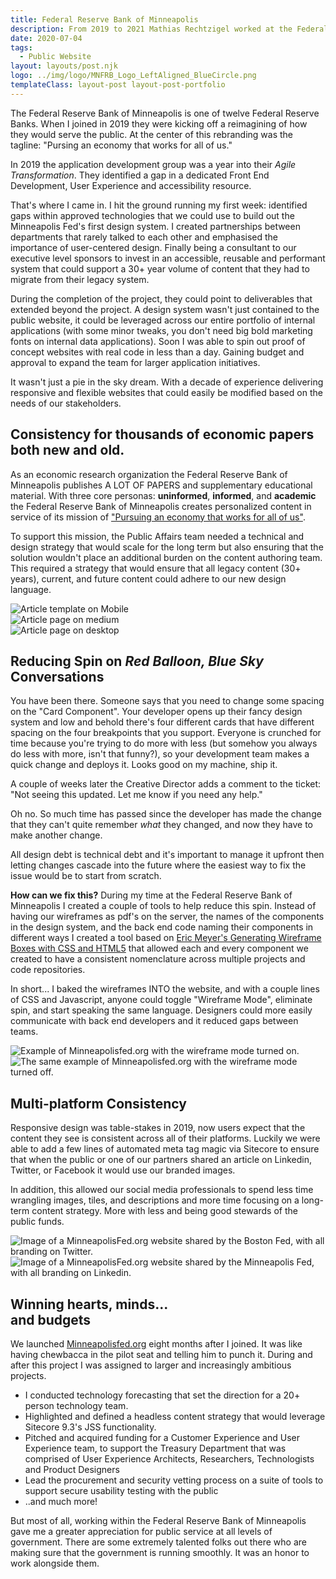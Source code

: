```yaml
---
title: Federal Reserve Bank of Minneapolis
description: From 2019 to 2021 Mathias Rechtzigel worked at the Federal Reserve Bank of Minneapolis and built internal and external websites and applications.
date: 2020-07-04
tags:
  - Public Website
layout: layouts/post.njk
logo: ../img/logo/MNFRB_Logo_LeftAligned_BlueCircle.png
templateClass: layout-post layout-post-portfolio
---
```


<p class="lead-p">The Federal Reserve Bank of Minneapolis is one of twelve Federal Reserve Banks. When I joined in 2019 they were kicking off a reimagining of how they would serve the public. At the center of this rebranding was the tagline: "Pursing an economy that works for all of us."</p>

In 2019 the application development group was a year into their <i>Agile Transformation</i>. They identified a gap in a dedicated Front End Development, User Experience and accessibility resource. 

That's where I came in. I hit the ground running my first week: identified gaps within approved technologies that we could use to build out the Minneapolis Fed's first design system. I created partnerships between departments that rarely talked to each other and emphasised the importance of user-centered design. Finally being a consultant to our executive level sponsors to invest in an accessible, reusable and performant system that could support a 30+ year volume of content that they had to migrate from their legacy system.

During the completion of the project, they could point to deliverables that extended beyond the project. A design system wasn't just contained to the public website, it could be leveraged across our entire portfolio of internal applications (with some minor tweaks, you don't need big bold marketing fonts on internal data applications). Soon I was able to spin out proof of concept websites with real code in less than a day. Gaining budget and approval to expand the team for larger application initiatives.

It wasn't just a pie in the sky dream. With a decade of experience delivering responsive and flexible websites that could easily be modified based on the needs of our stakeholders. 

## Consistency for thousands of economic papers both new and old.
As an economic research organization the Federal Reserve Bank of Minneapolis publishes A LOT OF PAPERS and supplementary educational material. With three core personas: <strong>uninformed</strong>, <strong>informed</strong>, and <strong>academic</strong> the Federal Reserve Bank of Minneapolis creates personalized content in service of its mission of <a href="https://minneapolisfed.org/article/2020/welcome">"Pursuing an economy that works for all of us"</a>.

To support this mission, the Public Affairs team needed a technical and design strategy that would scale for the long term but also ensuring that the solution wouldn't place an additional burden on the content authoring team. This required a strategy that would ensure that all legacy content (30+ years), current, and future content could adhere to our new design language.

<div class='device-collection'>
  <div class='phone-container'>
    <div class='device phone'>
      <img src="/img/minneapolisfed/article-small.png" alt="Article template on Mobile">
    </div>
  </div>
  <div class='tablet-container'>
    <div class='device tablet'>
      <img src='/img/minneapolisfed/article-medium.png'  alt="Article page on medium">
    </div>
  </div>
  <div class='device desktop'>
    <img src='/img/minneapolisfed/article-large.png'  alt="Article page on desktop">
  </div>
</div>


## Reducing Spin on <i>Red Balloon, Blue Sky</i> Conversations

You have been there. Someone says that you need to change some spacing on the "Card Component". Your developer opens up their fancy design system and low and behold there's four different cards that have different spacing on the four breakpoints that you support. Everyone is crunched for time because you're trying to do more with less (but somehow you always do less with more, isn't that funny?), so your development team makes a quick change and deploys it. Looks good on my machine, ship it.

A couple of weeks later the Creative Director adds a comment to the ticket: "Not seeing this updated. Let me know if you need any help."

Oh no. So much time has passed since the developer has made the change that they can't quite remember <i>what</i> they changed, and now they have to make another change.

All design debt is technical debt and it's important to manage it upfront then letting changes cascade into the future where the easiest way to fix the issue would be to start from scratch. 

<strong>How can we fix this?</strong> During my time at the Federal Reserve Bank of Minneapolis I created a couple of tools to help reduce this spin. Instead of having our wireframes as pdf's on the server, the names of the components in the design system, and the back end code naming their components in different ways I created a tool based on <a href="https://meyerweb.com/eric/thoughts/2017/11/27/generating-wireframe-boxes-with-css-and-html5/">Eric Meyer's Generating Wireframe Boxes with CSS and HTML5</a> that allowed each and every component we created to have a consistent nomenclature across multiple projects and code repositories. 

<p class="lead-p">In short... I baked the wireframes INTO the website, and with a couple lines of CSS and Javascript, anyone could toggle "Wireframe Mode", eliminate spin, and start speaking the same language. Designers could more easily communicate with back end developers and it reduced gaps between teams.</p>


<div class="img-comp-container">
  <div class="img-comp-img">
    <img src="/img/minneapolisfed/wireframe-off.png" alt="Example of Minneapolisfed.org with the wireframe mode turned on.">
  </div>
  <div class="img-comp-img img-comp-overlay">
     <img src="/img/minneapolisfed/wireframe-on.png" alt="The same example of Minneapolisfed.org with the wireframe mode turned off." >
  </div>
</div>

## Multi-platform Consistency

Responsive design was table-stakes in 2019, now users expect that the content they see is consistent across all of their platforms. Luckily we were able to add a few lines of automated meta tag magic via Sitecore to ensure that when the public or one of our partners shared an article on Linkedin, Twitter, or Facebook it would use our branded images.

In addition, this allowed our social media professionals to spend less time wrangling images, tiles, and descriptions and more time focusing on a long-term content strategy. More with less and being good stewards of the public funds.

<img src="/img/minneapolisfed/social-1.png" alt="Image of a MinneapolisFed.org website shared by the Boston Fed, with all branding on Twitter."/>

<img src="/img/minneapolisfed/social-2.png" alt="Image of a MinneapolisFed.org website shared by the Minneapolis Fed, with all branding on Linkedin."/>

## Winning hearts, minds...<br> and budgets

We launched <a href="https://minneapolisfed.org">Minneapolisfed.org</a> eight months after I joined. It was like having chewbacca in the pilot seat and telling him to punch it. During and after this project I was assigned to larger and increasingly ambitious projects.

<ul>
  <li>I conducted technology forecasting that set the direction for a 20+ person technology team.
  </li>
  <li>Highlighted and defined a headless content strategy that would leverage Sitecore 9.3's JSS functionality.</li>
  <li>Pitched and acquired funding for a Customer Experience and User Experience team, to support the Treasury Department that was comprised of User Experience Architects, Researchers, Technologists and Product Designers</li>
  <li>Lead the procurement and security vetting process on a suite of tools to support secure usability testing with the public</li>
  <li>..and much more!</li>  
</ul>

But most of all, working within the Federal Reserve Bank of Minneapolis gave me a greater appreciation for public service at all levels of government. There are some extremely talented folks out there who are making sure that the government is running smoothly. It was an honor to work alongside them.

<script>
function initComparisons() {
  var x, i;
  /* Find all elements with an "overlay" class: */
  x = document.getElementsByClassName("img-comp-overlay");
  for (i = 0; i < x.length; i++) {
    /* Once for each "overlay" element:
    pass the "overlay" element as a parameter when executing the compareImages function: */
    compareImages(x[i]);
  }
  function compareImages(img) {
    var slider, img, clicked = 0, w, h;
    /* Get the width and height of the img element */
    w = img.offsetWidth;
    h = img.offsetHeight;
    /* Set the width of the img element to 50%: */
    img.style.width = (w / 2) + "px";
    /* Create slider: */
    slider = document.createElement("DIV");
    slider.setAttribute("class", "img-comp-slider");
    /* Insert slider */
    img.parentElement.insertBefore(slider, img);
    /* Position the slider in the middle: */
    slider.style.top = (h / 2) - (slider.offsetHeight / 2) + "px";
    slider.style.left = (w / 2) - (slider.offsetWidth / 2) + "px";
    /* Execute a function when the mouse button is pressed: */
    slider.addEventListener("mousedown", slideReady);
    /* And another function when the mouse button is released: */
    window.addEventListener("mouseup", slideFinish);
    /* Or touched (for touch screens: */
    slider.addEventListener("touchstart", slideReady);
     /* And released (for touch screens: */
    window.addEventListener("touchend", slideFinish);
    function slideReady(e) {
      /* Prevent any other actions that may occur when moving over the image: */
      e.preventDefault();
      /* The slider is now clicked and ready to move: */
      clicked = 1;
      /* Execute a function when the slider is moved: */
      window.addEventListener("mousemove", slideMove);
      window.addEventListener("touchmove", slideMove);
    }
    function slideFinish() {
      /* The slider is no longer clicked: */
      clicked = 0;
    }
    function slideMove(e) {
      var pos;
      /* If the slider is no longer clicked, exit this function: */
      if (clicked == 0) return false;
      /* Get the cursor's x position: */
      pos = getCursorPos(e)
      /* Prevent the slider from being positioned outside the image: */
      if (pos < 0) pos = 0;
      if (pos > w) pos = w;
      /* Execute a function that will resize the overlay image according to the cursor: */
      slide(pos);
    }
    function getCursorPos(e) {
      var a, x = 0;
      e = e || window.event;
      /* Get the x positions of the image: */
      a = img.getBoundingClientRect();
      /* Calculate the cursor's x coordinate, relative to the image: */
      x = e.pageX - a.left;
      /* Consider any page scrolling: */
      x = x - window.pageXOffset;
      return x;
    }
    function slide(x) {
      /* Resize the image: */
      img.style.width = x + "px";
      /* Position the slider: */
      slider.style.left = img.offsetWidth - (slider.offsetWidth / 2) + "px";
    }
  }
}

if(document.documentElement.scrollWidth > 1000) {
  initComparisons();
}

</script>